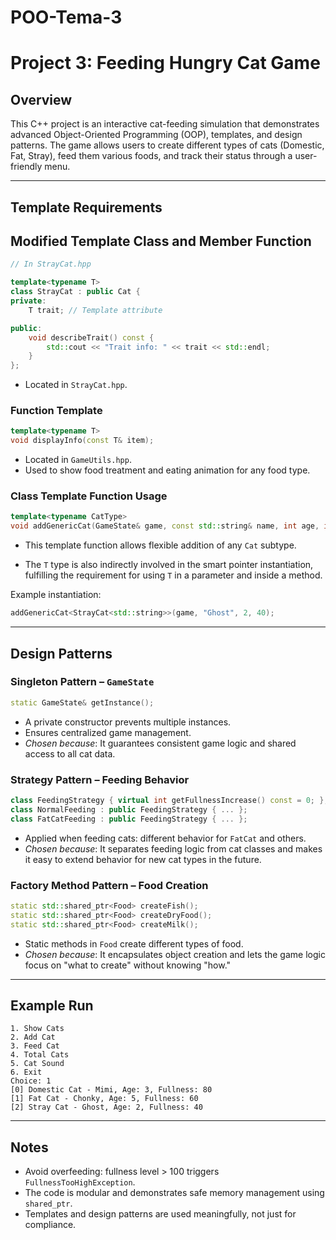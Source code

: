 # POO-Tema-3

# Project 3: Feeding Hungry Cat Game

## Overview

This C++ project is an interactive cat-feeding simulation that demonstrates advanced Object-Oriented Programming (OOP), templates, and design patterns. The game allows users to create different types of cats (Domestic, Fat, Stray), feed them various foods, and track their status through a user-friendly menu.

---

## Template Requirements 

## Modified Template Class and Member Function 

```cpp
// In StrayCat.hpp

template<typename T>
class StrayCat : public Cat {
private:
    T trait; // Template attribute 

public:
    void describeTrait() const {
        std::cout << "Trait info: " << trait << std::endl;
    }
};
```
* Located in `StrayCat.hpp`.
  
### Function Template

```cpp
template<typename T>
void displayInfo(const T& item);
```

* Located in `GameUtils.hpp`.
* Used to show food treatment and eating animation for any food type.

### Class Template Function Usage

```cpp
template<typename CatType>
void addGenericCat(GameState& game, const std::string& name, int age, int fullness);
```

* This template function allows flexible addition of any `Cat` subtype.

* The `T` type is also indirectly involved in the smart pointer instantiation, fulfilling the requirement for using `T` in a parameter and inside a method.

Example instantiation:

```cpp
addGenericCat<StrayCat<std::string>>(game, "Ghost", 2, 40);
```

---

## Design Patterns

### Singleton Pattern – `GameState`

```cpp
static GameState& getInstance();
```

* A private constructor prevents multiple instances.
* Ensures centralized game management.
* *Chosen because*: It guarantees consistent game logic and shared access to all cat data.

### Strategy Pattern – Feeding Behavior

```cpp
class FeedingStrategy { virtual int getFullnessIncrease() const = 0; };
class NormalFeeding : public FeedingStrategy { ... };
class FatCatFeeding : public FeedingStrategy { ... };
```

* Applied when feeding cats: different behavior for `FatCat` and others.
* *Chosen because*: It separates feeding logic from cat classes and makes it easy to extend behavior for new cat types in the future.

### Factory Method Pattern – Food Creation

```cpp
static std::shared_ptr<Food> createFish();
static std::shared_ptr<Food> createDryFood();
static std::shared_ptr<Food> createMilk();
```

* Static methods in `Food` create different types of food.
* *Chosen because*: It encapsulates object creation and lets the game logic focus on "what to create" without knowing "how."

---

## Example Run

```
1. Show Cats
2. Add Cat
3. Feed Cat
4. Total Cats
5. Cat Sound
6. Exit
Choice: 1
[0] Domestic Cat - Mimi, Age: 3, Fullness: 80
[1] Fat Cat - Chonky, Age: 5, Fullness: 60
[2] Stray Cat - Ghost, Age: 2, Fullness: 40
```

---

## Notes

* Avoid overfeeding: fullness level > 100 triggers `FullnessTooHighException`.
* The code is modular and demonstrates safe memory management using `shared_ptr`.
* Templates and design patterns are used meaningfully, not just for compliance.
